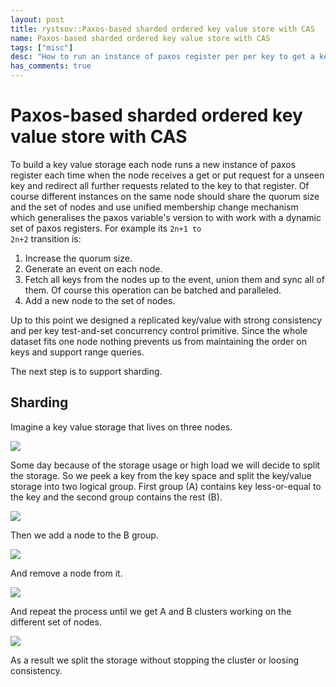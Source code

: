 ```yaml
---
layout: post
title: rystsov::Paxos-based sharded ordered key value store with CAS
name: Paxos-based sharded ordered key value store with CAS
tags: ["misc"]
desc: "How to run an instance of paxos register per per key to get a key value storage and shard it on the fly without loosing consistency"
has_comments: true
---
```


<h1>Paxos-based sharded ordered key value store with CAS</h1>

To build a key value storage each node runs a new instance of paxos register each time when the node receives a get or put request for a unseen key and redirect all further requests related to the key to that register. Of course different instances on the same node should share the quorum size and the set of nodes and use unified membership change mechanism which generalises the paxos variable's version to with work with a dynamic set of paxos registers. For example its <code>2n+1 to 2n+2</code> transition is:
1. Increase the quorum size.
2. Generate an event on each node.
3. Fetch all keys from the nodes up to the event, union them and sync all of them. Of course this operation can be batched and paralleled.
4. Add a new node to the set of nodes.

Up to this point we designed a replicated key/value with strong consistency and per key test-and-set concurrency control primitive. Since the whole dataset fits one node nothing prevents us from maintaining the order on keys and support range queries.

The next step is to support sharding.

<h2>Sharding</h2>

Imagine a key value storage that lives on three nodes.

<div class="sharded-paxos-pic"><img src="{{ site.url }}/images/sharded-paxos-1.png"/></div>

Some day because of the storage usage or high load we will decide to split the storage. So we peek a key from the key space and split the key/value storage into two logical group. First group (A) contains key less-or-equal to the key and the second group contains the rest (B).

<div class="sharded-paxos-pic"><img src="{{ site.url }}/images/sharded-paxos-2.png" /></div>

Then we add a node to the B group.

<div class="sharded-paxos-pic"><img src="{{ site.url }}/images/sharded-paxos-3.png" /></div>

And remove a node from it.

<div class="sharded-paxos-pic"><img src="{{ site.url }}/images/sharded-paxos-4.png" /></div>

And repeat the process until we get A and B clusters working on the different set of nodes.

<div class="sharded-paxos-pic"><img src="{{ site.url }}/images/sharded-paxos-5.png" /></div>

As a result we split the storage without stopping the cluster or loosing consistency.
